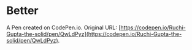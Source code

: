 # Better

A Pen created on CodePen.io. Original URL: [https://codepen.io/Ruchi-Gupta-the-solid/pen/QwLdPyz](https://codepen.io/Ruchi-Gupta-the-solid/pen/QwLdPyz).

